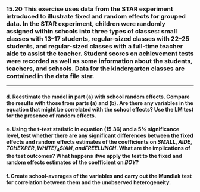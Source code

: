 ### 15.20 This exercise uses data from the STAR experiment introduced to illustrate fixed and random effects for grouped data. In the STAR experiment, children were randomly assigned within schools into three types of classes: small classes with 13–17 students, regular-sized classes with 22–25 students, and regular-sized classes with a full-time teacher aide to assist the teacher. Student scores on achievement tests were recorded as well as some information about the students, teachers, and schools. Data for the kindergarten classes are contained in the data file star.
---
#### d. Reestimate the model in part (a) with school random effects. Compare the results with those from parts (a) and (b). Are there any variables in the equation that might be correlated with the school effects? Use the LM test for the presence of random effects.

#### e. Using the t-test statistic in equation (15.36) and a 5% significance level, test whether there are any significant differences between the fixed effects and random effects estimates of the coefficients on $SMALL, AIDE, TCHEXPER, WHITE/_ASIAN, and FREELUNCH$. What are the implications of the test outcomes? What happens ifwe apply the test to the fixed and random effects estimates of the coefficient on $BOY$?

#### f. Create school-averages of the variables and carry out the Mundlak test for correlation between them and the unobserved heterogeneity.
